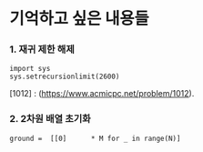 # 기억하고 싶은 내용들

### 1. 재귀 제한 해제

    import sys    
    sys.setrecursionlimit(2600)

[1012] : (https://www.acmicpc.net/problem/1012).

### 2. 2차원 배열 초기화
  
    ground =  [[0]      * M for _ in range(N)]


